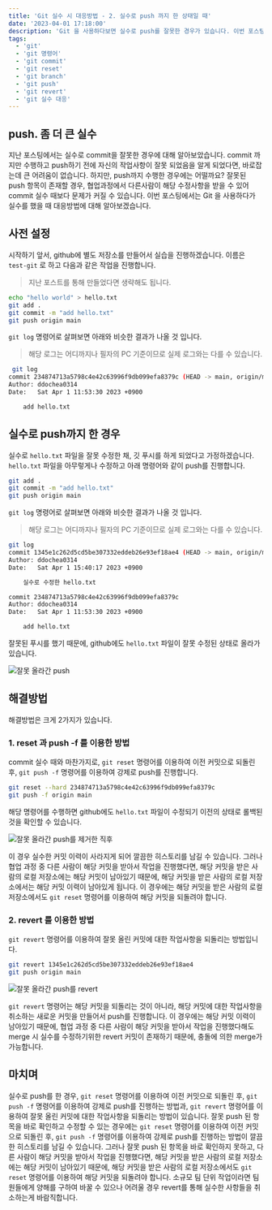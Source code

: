 ```yaml
---
title: 'Git 실수 시 대응방법 - 2. 실수로 push 까지 한 상태일 때'
date: '2023-04-01 17:18:00'
description: 'Git 을 사용하다보면 실수로 push를 잘못한 경우가 있습니다. 이번 포스팅에서는 Git 을 사용하다가 실수를 했을 때 대응방법에 대해 알아보겠습니다.'
tags:
  - 'git'
  - 'git 명령어'
  - 'git commit'
  - 'git reset'
  - 'git branch'
  - 'git push'
  - 'git revert'
  - 'git 실수 대응'
---
```


## push. 좀 더 큰 실수

지난 포스팅에서는 실수로 commit을 잘못한 경우에 대해 알아보았습니다. commit 까지만 수행하고 push하기 전에 자신의 작업사항이 잘못 되었음을 알게 되었다면, 바로잡는데 큰 어려움이 없습니다. 하지만, push까지 수행한 경우에는 어떨까요? 잘못된 push 항목이 존재할 경우, 협업과정에서 다른사람이 해당 수정사항을 받을 수 있어 commit 실수 때보다 문제가 커질 수 있습니다. 이번 포스팅에서는 Git 을 사용하다가 실수를 했을 때 대응방법에 대해 알아보겠습니다.

## 사전 설정

시작하기 앞서, github에 별도 저장소를 만들어서 실습을 진행하겠습니다. 이름은 `test-git` 로 하고 다음과 같은 작업을 진행합니다.

> 지난 포스트를 통해 만들었다면 생략해도 됩니다.

```bash
echo "hello world" > hello.txt
git add .
git commit -m "add hello.txt"
git push origin main
```

`git log` 명령어로 살펴보면 아래와 비슷한 결과가 나올 것 입니다.

> 해당 로그는 어디까지나 필자의 PC 기준이므로 실제 로그와는 다를 수 있습니다.

```bash
 git log
commit 234874713a5798c4e42c63996f9db099efa8379c (HEAD -> main, origin/main)
Author: ddochea0314
Date:   Sat Apr 1 11:53:30 2023 +0900

    add hello.txt
```

## 실수로 push까지 한 경우

실수로 `hello.txt` 파일을 잘못 수정한 채, 깃 푸시를 하게 되었다고 가정하겠습니다.
`hello.txt` 파일을 아무렇게나 수정하고 아래 명령어와 같이 push를 진행합니다.

```bash
git add .
git commit -m "add hello.txt"
git push origin main
```

`git log` 명령어로 살펴보면 아래와 비슷한 결과가 나올 것 입니다.

> 해당 로그는 어디까지나 필자의 PC 기준이므로 실제 로그와는 다를 수 있습니다.

```bash
git log
commit 1345e1c262d5cd5be307332eddeb26e93ef18ae4 (HEAD -> main, origin/main)
Author: ddochea0314
Date:   Sat Apr 1 15:40:17 2023 +0900

    실수로 수정한 hello.txt

commit 234874713a5798c4e42c63996f9db099efa8379c
Author: ddochea0314
Date:   Sat Apr 1 11:53:30 2023 +0900

    add hello.txt
```

잘못된 푸시를 했기 때문에, github에도 `hello.txt` 파일이 잘못 수정된 상태로 올라가 있습니다.

![잘못 올라간 push](/images/git-%EC%8B%A4%EC%88%98%EC%8B%9C-%EB%8C%80%EC%9D%91%EB%B0%A9%EB%B2%95-2_1.png)

## 해결방법

해결방법은 크게 2가지가 있습니다.

### 1. reset 과 push -f 를 이용한 방법

commit 실수 때와 마찬가지로, `git reset` 명령어를 이용하여 이전 커밋으로 되돌린 후, `git push -f` 명령어를 이용하여 강제로 push를 진행합니다.

```bash
git reset --hard 234874713a5798c4e42c63996f9db099efa8379c
git push -f origin main
```

해당 명령어를 수행하면 github에도 `hello.txt` 파일이 수정되기 이전의 상태로 롤백된 것을 확인할 수 있습니다.

![잘못 올라간 push를 제거한 직후](/images/git-%EC%8B%A4%EC%88%98%EC%8B%9C-%EB%8C%80%EC%9D%91%EB%B0%A9%EB%B2%95-2_2.png)

이 경우 실수한 커밋 이력이 사라지게 되어 깔끔한 히스토리를 남길 수 있습니다. 그러나 협업 과정 중 다른 사람이 해당 커밋을 받아서 작업을 진행했다면, 해당 커밋을 받은 사람의 로컬 저장소에는 해당 커밋이 남아있기 때문에, 해당 커밋을 받은 사람의 로컬 저장소에서는 해당 커밋 이력이 남아있게 됩니다. 이 경우에는 해당 커밋을 받은 사람의 로컬 저장소에서도 `git reset` 명령어를 이용하여 해당 커밋을 되돌려야 합니다.

### 2. revert 를 이용한 방법

`git revert` 명령어를 이용하여 잘못 올린 커밋에 대한 작업사항을 되돌리는 방법입니다.

```bash
git revert 1345e1c262d5cd5be307332eddeb26e93ef18ae4
git push origin main
```

![잘못 올라간 push를 revert](/images/git-%EC%8B%A4%EC%88%98%EC%8B%9C-%EB%8C%80%EC%9D%91%EB%B0%A9%EB%B2%95-2_3.png)

`git revert` 명령어는 해당 커밋을 되돌리는 것이 아니라, 해당 커밋에 대한 작업사항을 취소하는 새로운 커밋을 만들어서 push를 진행합니다. 이 경우에는 해당 커밋 이력이 남아있기 때문에, 협업 과정 중 다른 사람이 해당 커밋을 받아서 작업을 진행했다해도 merge 시 실수를 수정하기위한 revert 커밋이 존재하기 때문에, 충돌에 의한 merge가 가능합니다.

## 마치며

실수로 push를 한 경우, `git reset` 명령어를 이용하여 이전 커밋으로 되돌린 후, `git push -f` 명령어를 이용하여 강제로 push를 진행하는 방법과, `git revert` 명령어를 이용하여 잘못 올린 커밋에 대한 작업사항을 되돌리는 방법이 있습니다. 잘못 push 된 항목을 바로 확인하고 수정할 수 있는 경우에는 `git reset` 명령어를 이용하여 이전 커밋으로 되돌린 후, `git push -f` 명령어를 이용하여 강제로 push를 진행하는 방법이 깔끔한 히스토리를 남길 수 있습니다. 그러나 잘못 push 된 항목을 바로 확인하지 못하고, 다른 사람이 해당 커밋을 받아서 작업을 진행했다면, 해당 커밋을 받은 사람의 로컬 저장소에는 해당 커밋이 남아있기 때문에, 해당 커밋을 받은 사람의 로컬 저장소에서도 `git reset` 명령어를 이용하여 해당 커밋을 되돌려야 합니다. 소규모 팀 단위 작업이라면 팀원들에게 양해를 구하여 바꿀 수 있으나 어려울 경우 revert를 통해 실수한 사항들을 취소하는게 바람직합니다.
